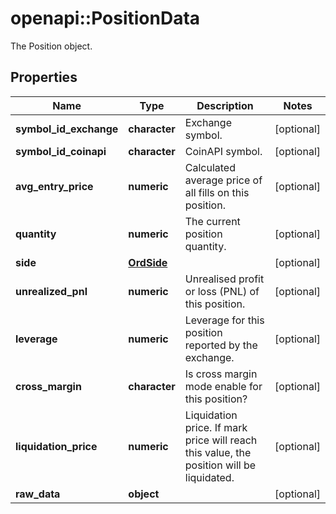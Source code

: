 # openapi::PositionData

The Position object.
## Properties
Name | Type | Description | Notes
------------ | ------------- | ------------- | -------------
**symbol_id_exchange** | **character** | Exchange symbol. | [optional] 
**symbol_id_coinapi** | **character** | CoinAPI symbol. | [optional] 
**avg_entry_price** | **numeric** | Calculated average price of all fills on this position. | [optional] 
**quantity** | **numeric** | The current position quantity. | [optional] 
**side** | [**OrdSide**](OrdSide.md) |  | [optional] 
**unrealized_pnl** | **numeric** | Unrealised profit or loss (PNL) of this position. | [optional] 
**leverage** | **numeric** | Leverage for this position reported by the exchange. | [optional] 
**cross_margin** | **character** | Is cross margin mode enable for this position? | [optional] 
**liquidation_price** | **numeric** | Liquidation price. If mark price will reach this value, the position will be liquidated. | [optional] 
**raw_data** | **object** |  | [optional] 


